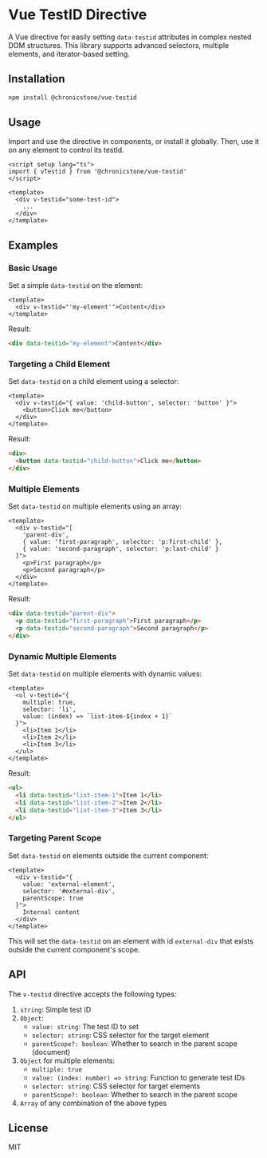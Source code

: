# Vue TestID Directive

A Vue directive for easily setting `data-testid` attributes in complex nested DOM structures. This library supports advanced selectors, multiple elements, and iterator-based setting.

## Installation

```bash
npm install @chronicstone/vue-testid
```

## Usage

Import and use the directive in components, or install it globally. Then, use it on any element to control its testId.

```vue
<script setup lang="ts">
import { vTestid } from '@chronicstone/vue-testid'
</script>

<template>
  <div v-testid="some-test-id">
    ...
  </div>
</template>
```

## Examples

### Basic Usage

Set a simple `data-testid` on the element:

```vue
<template>
  <div v-testid="'my-element'">Content</div>
</template>
```

Result:
```html
<div data-testid="my-element">Content</div>
```

### Targeting a Child Element

Set `data-testid` on a child element using a selector:

```vue
<template>
  <div v-testid="{ value: 'child-button', selector: 'button' }">
    <button>Click me</button>
  </div>
</template>
```

Result:
```html
<div>
  <button data-testid="child-button">Click me</button>
</div>
```

### Multiple Elements

Set `data-testid` on multiple elements using an array:

```vue
<template>
  <div v-testid="[
    'parent-div',
    { value: 'first-paragraph', selector: 'p:first-child' },
    { value: 'second-paragraph', selector: 'p:last-child' }
  ]">
    <p>First paragraph</p>
    <p>Second paragraph</p>
  </div>
</template>
```

Result:
```html
<div data-testid="parent-div">
  <p data-testid="first-paragraph">First paragraph</p>
  <p data-testid="second-paragraph">Second paragraph</p>
</div>
```

### Dynamic Multiple Elements

Set `data-testid` on multiple elements with dynamic values:

```vue
<template>
  <ul v-testid="{
    multiple: true,
    selector: 'li',
    value: (index) => `list-item-${index + 1}`
  }">
    <li>Item 1</li>
    <li>Item 2</li>
    <li>Item 3</li>
  </ul>
</template>
```

Result:
```html
<ul>
  <li data-testid="list-item-1">Item 1</li>
  <li data-testid="list-item-2">Item 2</li>
  <li data-testid="list-item-3">Item 3</li>
</ul>
```

### Targeting Parent Scope

Set `data-testid` on elements outside the current component:

```vue
<template>
  <div v-testid="{
    value: 'external-element',
    selector: '#external-div',
    parentScope: true
  }">
    Internal content
  </div>
</template>
```

This will set the `data-testid` on an element with id `external-div` that exists outside the current component's scope.

## API

The `v-testid` directive accepts the following types:

1. `string`: Simple test ID
2. `Object`:
   - `value: string`: The test ID to set
   - `selector: string`: CSS selector for the target element
   - `parentScope?: boolean`: Whether to search in the parent scope (document)
3. `Object` for multiple elements:
   - `multiple: true`
   - `value: (index: number) => string`: Function to generate test IDs
   - `selector: string`: CSS selector for target elements
   - `parentScope?: boolean`: Whether to search in the parent scope
4. `Array` of any combination of the above types

## License

MIT
```
